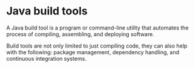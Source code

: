 # Java build tools

A Java build tool is a program or command-line utility that automates the process of compiling, assembling, and deploying software.

Build tools are not only limited to just compiling code, they can also help with the following: package management, dependency handling, and continuous integration systems.